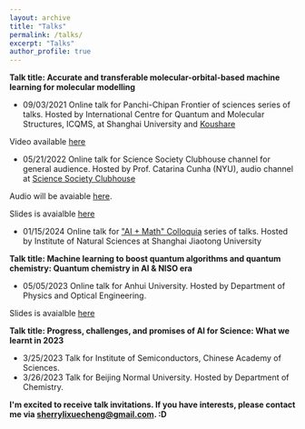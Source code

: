```yaml
---
layout: archive
title: "Talks"
permalink: /talks/
excerpt: "Talks"
author_profile: true
---
```


**Talk title: Accurate and transferable molecular-orbital-based machine learning for molecular modelling**

* 09/03/2021 Online talk for Panchi-Chipan Frontier of sciences series of talks. Hosted by International Centre for Quantum and Molecular Structures, ICQMS, at Shanghai University and [Koushare](https://www.koushare.com/)

Video available [here](https://www.koushare.com/video/videodetail/16294)


* 05/21/2022 Online talk for Science Society Clubhouse channel for general audience. Hosted by Prof. Catarina Cunha (NYU), audio channel at [Science Society Clubhouse](https://www.clubhousesciencesociety.com/)

Audio will be avaiable [here](https://www.clubhouse.com/join/science-society/KJT0wIVG/mWwgqlwY?utm_medium=ch_invite&utm_campaign=j24X6ivwc0EnmCitvMfvdw-166570).

Slides is avaialble [here](https://sherrylixuecheng.github.io/files/talk_05_21.pdf)


* 01/15/2024 Online talk for ["AI + Math" Colloquia](https://ins.sjtu.edu.cn/seminars/2440) series of talks. Hosted by Institute of Natural Sciences at Shanghai Jiaotong University 


**Talk title: Machine learning to boost quantum algorithms and quantum chemistry: Quantum chemistry in Al & NISO era**

* 05/05/2023 Online talk for Anhui University. Hosted by Department of Physics and Optical Engineering.

Slides is avaialble [here](https://sherrylixuecheng.github.io/files/talk_05_05_23.pdf)


**Talk title: Progress, challenges, and promises of AI for Science: What we learnt in 2023**
* 3/25/2023 Talk for Institute of Semiconductors, Chinese Academy of Sciences. 
* 3/26/2023 Talk for Beijing Normal University. Hosted by Department of Chemistry.


**I'm excited to receive talk invitations. If you have interests, please contact me via sherrylixuecheng@gmail.com. :D**
